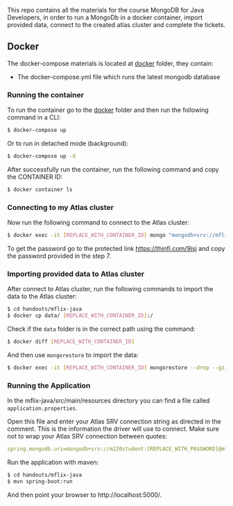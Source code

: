 This repo contains all the  materials for the course MongoDB for Java Developers, in order to run a MongoDb in a docker container, import provided data, connect to the created atlas cluster and complete the tickets.

## Docker

The docker-compose materials is located at [docker](docker/) folder, they contain:
- The docker-compose.yml file which runs the latest mongodb database

### Running the container

To run the container go to the [docker](docker/) folder and then run the following command in a CLI:

```bash
$ docker-compose up
```

Or to run in detached mode (background):

```bash
$ docker-compose up -d
```

After successfully run the container, run the following command and copy the CONTAINER ID:

```bash
$ docker container ls
```

### Connecting to my Atlas cluster

Now run the following command to connect to the Atlas cluster:

```bash
$ docker exec -it [REPLACE_WITH_CONTAINER_ID] mongo "mongodb+srv://mflix-qkurq.mongodb.net/test" --username m220student --password [REPLACE_WITH_PASSWORD]
 ```

 To get the password go to the protected link https://thinfi.com/9jsj and copy the password provided in the step 7.

 ### Importing provided data to Atlas cluster

After connect to Atlas cluster, run the following commands to import the data to the Atlas cluster:

```bash
$ cd handouts/mflix-java
$ docker cp data/ [REPLACE_WITH_CONTAINER_ID]:/
 ```

 Check if the ```data``` folder is in the correct path using the command:

 ```bash
$ docker diff [REPLACE_WITH_CONTAINER_ID]
 ```

And then use ```mongorestore``` to import the data:

```bash
$ docker exec -it [REPLACE_WITH_CONTAINER_ID] mongorestore --drop --gzip --uri mongodb+srv://m220student:m220password@mflix-qkurq.mongodb.net data
 ```

 ### Running the Application

 In the mflix-java/src/main/resources directory you can find a file called ```application.properties```.

Open this file and enter your Atlas SRV connection string as directed in the comment. This is the information the driver will use to connect. Make sure not to wrap your Atlas SRV connection between quotes:

```yml
spring.mongodb.uri=mongodb+srv://m220student:[REPLACE_WITH_PASSWORD]@mflix-qkurq.mongodb.net
```

Run the application with maven:

 ```bash
$ cd handouts/mflix-java
$ mvn spring-boot:run
 ```

 And then point your browser to http://localhost:5000/.